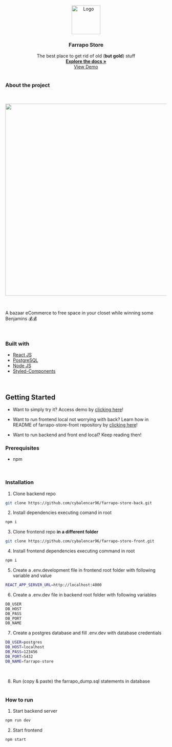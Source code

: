 <br />
<p align="center">
  <a href="/">
    <img src="https://github.com/cybalencar96/gratibox-front/blob/main/public/farrapo-logo.png?raw=true" alt="Logo" width="90px" height="auto">
  </a>

<h3 align="center">Farrapo Store</h3>

  <p align="center">
    The best place to get rid of old (<strong>but gold</strong>) stuff
    <br />
    <a href="https://github.com/cybalencar96/farrapo-store-back"><strong>Explore the docs »</strong></a>
    <br />
    <a href="https://farrapo-store-front-git-main-cybalencar96.vercel.app/">View Demo</a>
    <br />
  </p>
</p>

#

### **About the project**

<br />
<p align="center">
<img src="https://github.com/cybalencar96/farrapo-store-front/blob/main/public/farrapo-gif.gif?raw=true" width="600px">
<p>

<br />

A bazaar eCommerce to free space in your closet while winning some Benjamins 💰💰 

<br />

### **Built with**

- [React JS](https://reactjs.org/)
- [PostgreSQL](https://www.postgresql.org/)
- [Node JS](https://nodejs.org/en/)
- [Styled-Components](https://styled-components.com/)

 <br />

## **Getting Started**

- Want to simply try it? Access demo by [clicking here](https://farrapo-store-front-git-main-cybalencar96.vercel.app/)!

- Want to run frontend local not worrying with back? Learn how in README of farrapo-store-front repository by [clicking here](https://github.com/cybalencar96/farrapo-store-front)!

- Want to run backend and front end local? Keep reading then!

### **Prerequisites**

- npm

<br />

### **Installation**

1.  Clone backend repo

```sh
git clone https://github.com/cybalencar96/farrapo-store-back.git
```

2. Install dependencies executing comand in root

```sh
npm i
```

3. Clone frontend repo **in a different folder**

```sh
git clone https://github.com/cybalencar96/farrapo-store-front.git
```

4. Install frontend dependencies executing command in root

```sh
npm i
```

5. Create a .env.development file in frontend root folder with following variable and value

```sh
REACT_APP_SERVER_URL=http://localhost:4000
```

6. Create a .env.dev file in backend root folder with following variables 
```sh
DB_USER
DB_HOST
DB_PASS
DB_PORT
DB_NAME
```

7. Create a postgres database and fill .env.dev with database credentials
```sh
DB_USER=postgres
DB_HOST=localhost
DB_PASS=123456
DB_PORT=5432
DB_NAME=farrapo-store
```

   <br />

8. Run (copy & paste) the farrapo_dump.sql statements in database
   <br />
   <br />

### **How to run**

1. Start backend server

```sh
npm run dev
```

2. Start frontend

```sh
npm start
```
